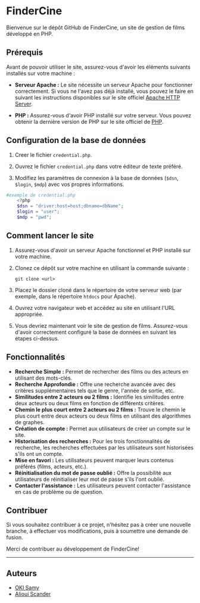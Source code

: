 # FinderCine

Bienvenue sur le dépôt GitHub de FinderCine, un site de gestion de films développé en PHP.

## Prérequis

Avant de pouvoir utiliser le site, assurez-vous d'avoir les éléments suivants installés sur votre machine :

- **Serveur Apache :** Le site nécessite un serveur Apache pour fonctionner correctement. Si vous ne l'avez pas déjà installé, vous pouvez le faire en suivant les instructions disponibles sur le site officiel [Apache HTTP Server](https://httpd.apache.org/).

- **PHP :** Assurez-vous d'avoir PHP installé sur votre serveur. Vous pouvez obtenir la dernière version de PHP sur le site officiel de [PHP](https://www.php.net/).

## Configuration de la base de données

1. Creer le fichier `credential.php`.

2. Ouvrez le fichier `credential.php` dans votre éditeur de texte préféré.

3. Modifiez les paramètres de connexion à la base de données (`$dsn`, `$login`, `$mdp`) avec vos propres informations.
```php
#exemple de credential.php
    <?php 
    $dsn = "driver:host=host;dbname=dbName";
    $login = "user";
    $mdp = "pwd";

```

## Comment lancer le site

1. Assurez-vous d'avoir un serveur Apache fonctionnel et PHP installé sur votre machine.

2. Clonez ce dépôt sur votre machine en utilisant la commande suivante :
    ```
    git clone <url>
    ```

3. Placez le dossier cloné dans le répertoire de votre serveur web (par exemple, dans le répertoire `htdocs` pour Apache).

4. Ouvrez votre navigateur web et accédez au site en utilisant l'URL appropriée.

5. Vous devriez maintenant voir le site de gestion de films. Assurez-vous d'avoir correctement configuré la base de données en suivant les étapes ci-dessus.

## Fonctionnalités

- **Recherche Simple :** Permet de rechercher des films ou des acteurs en utilisant des mots-clés.
- **Recherche Approfondie :** Offre une recherche avancée avec des critères supplémentaires tels que le genre, l'année de sortie, etc.
- **Similitudes entre 2 acteurs ou 2 films :** Identifie les similitudes entre deux acteurs ou deux films en fonction de différents critères.
- **Chemin le plus court entre 2 acteurs ou 2 films :** Trouve le chemin le plus court entre deux acteurs ou deux films en utilisant des algorithmes de graphes.
- **Création de compte :** Permet aux utilisateurs de créer un compte sur le site.
- **Historisation des recherches :** Pour les trois fonctionnalités de recherche, les recherches effectuées par les utilisateurs sont historisées s'ils ont un compte.
- **Mise en favori :** Les utilisateurs peuvent marquer leurs contenus préférés (films, acteurs, etc.).
- **Réinitialisation du mot de passe oublié :** Offre la possibilité aux utilisateurs de réinitialiser leur mot de passe s'ils l'ont oublié.
- **Contacter l'assistance :** Les utilisateurs peuvent contacter l'assistance en cas de problème ou de question.


## Contribuer

Si vous souhaitez contribuer à ce projet, n'hésitez pas à créer une nouvelle branche, à effectuer vos modifications, puis à soumettre une demande de fusion.


Merci de contribuer au développement de FinderCine!


---

## Auteurs

- [OKI Samy](https://github.com/Samy93000)
- [Alioui Scander](https://github.com/a-scander)

